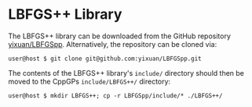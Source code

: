 # LBFGS++ Library

The LBFGS++ library can be downloaded from the GitHub repository [yixuan/LBFGSpp](https://github.com/yixuan/LBFGSpp).  Alternatively, the repository can be cloned via:

```console
user@host $ git clone git@github.com:yixuan/LBFGSpp.git
```

The contents of the LBFGS++ library's `include/` directory should then be moved to the CppGPs `include/LBFGS++/` directory:

```console
user@host $ mkdir LBFGS++; cp -r LBFGSpp/include/* ./LBFGS++/
```

